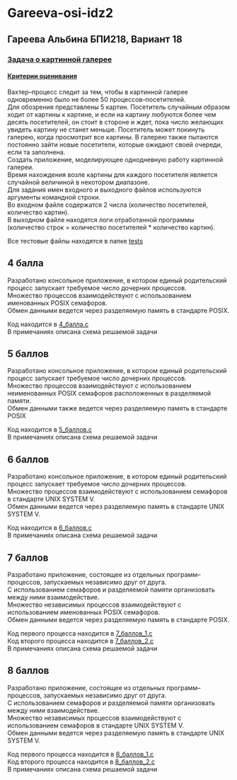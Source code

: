 # Gareeva-osi-idz2

## Гареева Альбина БПИ218, Вариант 18
### [Задача о картинной галерее](https://edu.hse.ru/tokenpluginfile.php/65e7d670d96b789fead5df7141605abe/2398081/mod_resource/content/0/os_task_02.pdf)
#### [Критерии оценивания](https://edu.hse.ru/tokenpluginfile.php/65e7d670d96b789fead5df7141605abe/2398080/mod_resource/content/0/os_req_task02.pdf)
Вахтер–процесс следит за тем, чтобы в картинной галерее одновременно было не более 50 процессов–посетителей.  
Для обозрения представлены 5 картин. Посетитель случайным образом ходит от картины к картине, и если на картину любуются более чем десять посетителей, он стоит в стороне и ждет, пока число желающих увидеть картину не станет меньше.
Посетитель может покинуть галерею, когда просмотрит все картины. В галерею также пытаются постоянно зайти новые посетители, которые ожидают своей очереди, если та заполнена.  
Создать приложение, моделирующее однодневную работу картинной галереи.  
Время нахождения возле картины для каждого посетителя является случайной величиной в некотором диапазоне.  
Для задания имен входного и выходного файлов используются аргументы командной строки.  
Во входном файле содержатся 2 числа (количество посетителей, количество картин).  
В выходном файле находятся логи отработанной программы (количество строк = количество посетителей * количество картин).  

Все тестовые файлы находятся в папке [tests](https://github.com/argareeva/Gareeva-osi-idz2/tree/main/tests)


## 4 балла
Разработано консольное приложение, в котором единый родительский процесс запускает требуемое число дочерних процессов.  
Множество процессов взаимодействуют с использованием именованных POSIX семафоров.  
Обмен данными ведется через разделяемую память в стандарте POSIX.

Код находится в [4_балла.c](https://github.com/argareeva/Gareeva-osi-idz2/blob/main/4_%D0%B1%D0%B0%D0%BB%D0%BB%D0%B0.c)   
В примечаниях описана схема решаемой задачи

## 5 баллов
Разработано консольное приложение, в котором единый родительский процесс запускает требуемое число дочерних процессов.  
Множество процессов взаимодействуют с использованием неименованных POSIX семафоров расположенных в разделяемой памяти.  
Обмен данными также ведется через разделяемую память в стандарте POSIX

Код находится в [5_баллов.c](https://github.com/argareeva/Gareeva-osi-idz2/blob/main/5_%D0%B1%D0%B0%D0%BB%D0%BB%D0%BE%D0%B2.c)  
В примечаниях описана схема решаемой задачи

## 6 баллов
Разработано консольное приложение, в котором единый родительский процесс запускает требуемое число дочерних процессов.  
Множество процессов взаимодействуют с использованием семафоров в стандарте UNIX SYSTEM V.  
Обмен данными ведется через разделяемую память в стандарте UNIX SYSTEM V.  

Код находится в [6_баллов.c](https://github.com/argareeva/Gareeva-osi-idz2/blob/main/6_%D0%B1%D0%B0%D0%BB%D0%BB%D0%BE%D0%B2.c)  
В примечаниях описана схема решаемой задачи

## 7 баллов
Разработано приложение, состоящее из отдельных программ–процессов, запускаемых независимо друг от друга.  
С использованием семафоров и разделяемой памяти организовать между ними взаимодействие.  
Множество независимых процессов взаимодействуют с использованием именованных POSIX семафоров.  
Обмен данными ведется через разделяемую память в стандарте POSIX.

Код первого процесса находится в [7_баллов_1.c](https://github.com/argareeva/Gareeva-osi-idz2/blob/main/7_%D0%B1%D0%B0%D0%BB%D0%BB%D0%BE%D0%B2_1.c)  
Код второго процесса находится в [7_баллов_2.c](https://github.com/argareeva/Gareeva-osi-idz2/blob/main/7_%D0%B1%D0%B0%D0%BB%D0%BB%D0%BE%D0%B2_2.c)  
В примечаниях описана схема решаемой задачи

## 8 баллов
Разработано приложение, состоящее из отдельных программ–процессов, запускаемых независимо друг от друга.  
С использованием семафоров и разделяемой памяти организовать между ними взаимодействие.  
Множество независимых процессов взаимодействуют с использованием семафоров в стандарте UNIX SYSTEM V.  
Обмен данными ведется через разделяемую память в стандарте UNIX SYSTEM V.  

Код первого процесса находится в [8_баллов_1.c](https://github.com/argareeva/Gareeva-osi-idz2/blob/main/8_%D0%B1%D0%B0%D0%BB%D0%BB%D0%BE%D0%B2_1.c)  
Код второго процесса находится в [8_баллов_2.c](https://github.com/argareeva/Gareeva-osi-idz2/blob/main/8_%D0%B1%D0%B0%D0%BB%D0%BB%D0%BE%D0%B2_2.c)  
В примечаниях описана схема решаемой задачи

